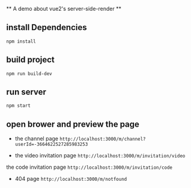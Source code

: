 ** A demo about vue2's server-side-render **

## install Dependencies
``` npm install ```

## build project
``` npm run build-dev ```

## run server
``` npm start ```

## open brower and preview the page

* the channel page
``` http://localhost:3000/m/channel?userId=-3664622527285983253 ```

* the video invitation page
``` http://localhost:3000/m/invitation/video ```

the code invitation page
``` http://localhost:3000/m/invitation/code ```

* 404 page
``` http://localhost:3000/m/notfound ```
